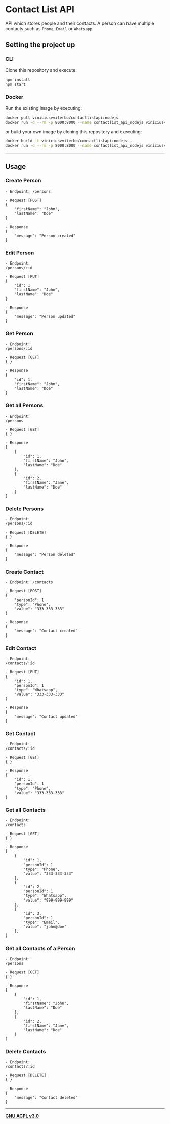 # Contact List API

API which stores people and their contacts. A person can have multiple contacts such as `Phone`, `Email` or `Whatsapp`.

## Setting the project up

### CLI

Clone this repository and execute:

```bash
npm install
npm start
```

### Docker

Run the existing image by executing:

```bash
docker pull viniciusvviterbo/contactlistapi:nodejs
docker run -d --rm -p 8000:8000 --name contactlist_api_nodejs viniciusvviterbo/contactlistapi:nodejs
```

or build your own image by cloning this repository and executing:

```bash
docker build -t viniciusvviterbo/contactlistapi:nodejs .
docker run -d --rm -p 8000:8000 --name contactlist_api_nodejs viniciusvviterbo/contactlistapi:nodejs
```

---

## Usage

### Create Person

```
- Endpoint: /persons

- Request [POST]
{
    "firstName": "John",
    "lastName": "Doe"
}

- Response
{
	"message": "Person created"
}
```

### Edit Person

```
- Endpoint:
/persons/:id

- Request [PUT]
{
    "id": 1
    "firstName": "John",
    "lastName": "Doe"
}

- Response
{
	"message": "Person updated"
}
```

### Get Person

```
- Endpoint:
/persons/:id

- Request [GET]
{ }

- Response
{
    "id": 1,
    "firstName": "John",
    "lastName": "Doe"
}
```

### Get all Persons

```
- Endpoint:
/persons

- Request [GET]
{ }

- Response
[
	{
		"id": 1,
		"firstName": "John",
		"lastName": "Doe"
	},
	{
		"id": 2,
		"firstName": "Jane",
		"lastName": "Doe"
	}
]
```

### Delete Persons

```
- Endpoint:
/persons/:id

- Request [DELETE]
{ }

- Response
{
	"message": "Person deleted"
}
```

### Create Contact

```
- Endpoint: /contacts

- Request [POST]
{
    "personId": 1
    "type": "Phone",
    "value": "333-333-333"
}

- Response
{
	"message": "Contact created"
}
```

### Edit Contact

```
- Endpoint:
/contacts/:id

- Request [PUT]
{
    "id": 1,
    "personId": 1
    "type": "Whatsapp",
    "value": "333-333-333"
}

- Response
{
	"message": "Contact updated"
}
```

### Get Contact

```
- Endpoint:
/contacts/:id

- Request [GET]
{ }

- Response
{
    "id": 1,
    "personId": 1
    "type": "Phone",
    "value": "333-333-333"
}
```

### Get all Contacts

```
- Endpoint:
/contacts

- Request [GET]
{ }

- Response
[
	{
		"id": 1,
        "personId": 1
		"type": "Phone",
		"value": "333-333-333"
	},
	{
		"id": 2,
        "personId": 1
		"type": "Whatsapp",
		"value": "999-999-999"
	},
	{
		"id": 3,
        "personId": 1
		"type": "Email",
		"value": "john@doe"
	},
]
```

### Get all Contacts of a Person

```
- Endpoint:
/persons

- Request [GET]
{ }

- Response
[
	{
		"id": 1,
		"firstName": "John",
		"lastName": "Doe"
	},
	{
		"id": 2,
		"firstName": "Jane",
		"lastName": "Doe"
	}
]
```

### Delete Contacts

```
- Endpoint:
/contacts/:id

- Request [DELETE]
{ }

- Response
{
	"message": "Contact deleted"
}
```

---

**[GNU AGPL v3.0](https://www.gnu.org/licenses/agpl-3.0.html)**

